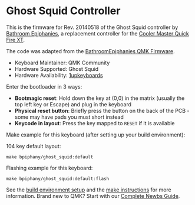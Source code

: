 # Ghost Squid Controller

This is the firmware for Rev. 20140518 of the Ghost Squid controller by [Bathroom Epiphanies](http://bathroomepiphanies.com/controllers/), a replacement controller for the [Cooler Master Quick Fire XT](https://www.coolermaster.com/catalog/peripheral/keyboards/quick-fire-xt/).

The code was adapted from the [BathroomEpiphanies QMK Firmware](https://github.com/BathroomEpiphanies/epiphanies_qmk_keyboard/tree/master/keyboards/ghost_squid_20140518).

* Keyboard Maintainer: QMK Community
* Hardware Supported: Ghost Squid
* Hardware Availability: [1upkeyboards](https://1upkeyboards.com/shop/controllers/qf-xt-ghost-squid-controller-2/)

Enter the bootloader in 3 ways:

* **Bootmagic reset**: Hold down the key at (0,0) in the matrix (usually the top left key or Escape) and plug in the keyboard
* **Physical reset button**: Briefly press the button on the back of the PCB - some may have pads you must short instead
* **Keycode in layout**: Press the key mapped to `RESET` if it is available

Make example for this keyboard (after setting up your build environment):

104 key default layout:

    make bpiphany/ghost_squid:default

Flashing example for this keyboard:

    make bpiphany/ghost_squid:default:flash

See the [build environment setup](https://docs.qmk.fm/#/getting_started_build_tools) and the [make instructions](https://docs.qmk.fm/#/getting_started_make_guide) for more information. Brand new to QMK? Start with our [Complete Newbs Guide](https://docs.qmk.fm/#/newbs).
